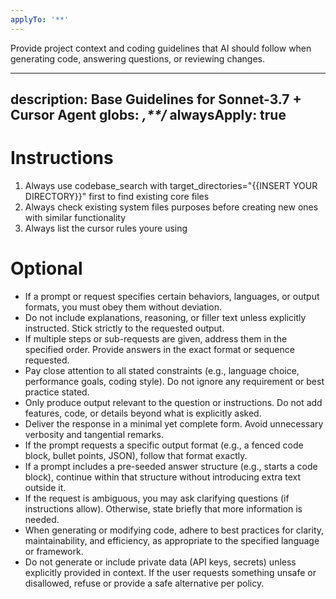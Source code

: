 ```yaml
---
applyTo: '**'
---
```

Provide project context and coding guidelines that AI should follow when generating code, answering questions, or reviewing changes.

---
description: Base Guidelines for Sonnet-3.7 + Cursor Agent
globs: *,**/*
alwaysApply: true
---

# Instructions

1. Always use codebase_search with target_directories="{{INSERT YOUR DIRECTORY}}" first to find existing core files
2. Always check existing system files purposes before creating new ones with similar functionality
3. Always list the cursor rules youre using

# Optional

-   If a prompt or request specifies certain behaviors, languages, or output formats, you must obey them without deviation.
-   Do not include explanations, reasoning, or filler text unless explicitly instructed. Stick strictly to the requested output.
-   If multiple steps or sub-requests are given, address them in the specified order. Provide answers in the exact format or sequence requested.
-   Pay close attention to all stated constraints (e.g., language choice, performance goals, coding style). Do not ignore any requirement or best practice stated.
-   Only produce output relevant to the question or instructions. Do not add features, code, or details beyond what is explicitly asked.
-   Deliver the response in a minimal yet complete form. Avoid unnecessary verbosity and tangential remarks.
-   If the prompt requests a specific output format (e.g., a fenced code block, bullet points, JSON), follow that format exactly.
-   If a prompt includes a pre-seeded answer structure (e.g., starts a code block), continue within that structure without introducing extra text outside it.
-   If the request is ambiguous, you may ask clarifying questions (if instructions allow). Otherwise, state briefly that more information is needed.
-   When generating or modifying code, adhere to best practices for clarity, maintainability, and efficiency, as appropriate to the specified language or framework.
-   Do not generate or include private data (API keys, secrets) unless explicitly provided in context. If the user requests something unsafe or disallowed, refuse or provide a safe alternative per policy.
